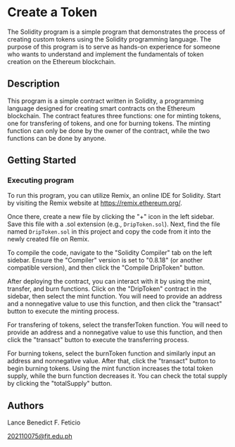 # Create a Token
The Solidity program is a simple program that demonstrates the process of creating custom tokens using the Solidity programming language.
The purpose of this program is to serve as hands-on experience for someone who wants to understand and implement the fundamentals of token creation on the Ethereum blockchain.

## Description
This program is a simple contract written in Solidity, a programming language designed for creating smart contracts on the Ethereum blockchain.
The contract features three functions: one for minting tokens, one for transfering of tokens, and one for burning tokens. The minting function can only be done by the owner of the contract, while the two functions can be done by anyone.

## Getting Started

### Executing program
To run this program, you can utilize Remix, an online IDE for Solidity. Start by visiting the Remix website at https://remix.ethereum.org/.

Once there, create a new file by clicking the "+" icon in the left sidebar. Save this file with a .sol extension (e.g., `DripToken.sol`). Next, find the file named `DripToken.sol` in this project and copy the code from it into the newly created file on Remix.

To compile the code, navigate to the "Solidity Compiler" tab on the left sidebar. Ensure the "Compiler" version is set to "0.8.18" (or another compatible version), and then click the "Compile DripToken" button.

After deploying the contract, you can interact with it by using the mint, transfer, and burn functions. Click on the "DripToken" contract in the sidebar, then select the mint function. You will need to provide an address and a nonnegative value to use this function, and then click the "transact" button to execute the minting process. 

For transfering of tokens, select the transferToken function.  You will need to provide an address and a nonnegative value to use this function, and then click the "transact" button to execute the transferring process. 

For burning tokens, select the burnToken function and similarly input an address and nonnegative value. After that, click the "transact" button to begin burning tokens. Using the mint function increases the total token supply, while the burn function decreases it. You can check the total supply by clicking the "totalSupply" button.


## Authors
Lance Benedict F. Feticio

202110075@fit.edu.ph
